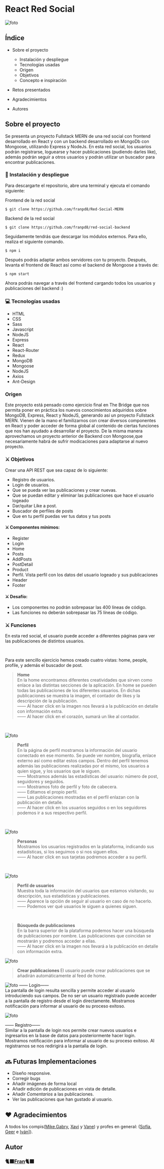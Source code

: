 #  React Red Social 
![foto](https://i.imgur.com/QnVIW1s.gif)
## Índice

* Sobre el proyecto
    * Instalación y despliegue
    * Tecnologías usadas
    * Origen
    * Objetivos
    * Concepto e inspiración

* Retos presentados

* Agradecimientos

* Autores

## Sobre el proyecto

Se presenta un proyecto Fullstack MERN de una red social con frontend desarrollado en React y con un backend desarrollado en MongoDb con Mongoose, utilizando Express y NodeJs.  En esta red social, los usuarios podrán registrarse, loguearse y hacer publicaciones (pudiendo darles like), además podrán seguir a otros usuarios y podrán utilizar un buscador para encontrar publicaciones. 

### 💫 Instalación y despliegue

Para descargarte el repositorio, abre una terminal y ejecuta el comando siguiente:

Frontend de la red social 
```
$ git clone https://github.com/franpd8/Red-Social-MERN
```
Backend de la red social
```
$ git clone https://github.com/franpd8/red-social-backend
```

 Seguidamente tendrás que descargar los módulos externos. Para ello, realiza el siguiente comando.

```
$ npm i
```

Después podrás adaptar ambos servidores con tu proyecto. Después, levanta el frontend de React así como el backend de Mongoose a través de:

```
$ npm start
```

Ahora podrás navegar a través del frontend cargando todos los usuarios y publicaciones del backend :) 

### 💻 Tecnologías usadas

* HTML
* CSS
* Sass
* Javascript
* NodeJS
* Express
* React
* React-Router
* Redux
* MongoDB
* Mongoose
* NodeJS 
* Axios 
* Ant-Design 

### Origen

Este proyecto está pensado como ejercicio final en The Bridge que nos permita poner en práctica los nuevos conocimientos adquiridos sobre MongoDB, Express, React y NodeJS, generando así un proyecto Fullstack MERN.  Vienen de la mano el familizarnos con crear diversos componentes en React y poder acceder de forma global al contenido de ciertas funciones que nos han ayudado a desarrollar el proyecto.  De la misma manera aprovechamos un proyecto anterior de Backend con Mongoose,que necesariamente habrá de sufrir modicaciones para adaptarse al nuevo proyecto. 

### ⚔️ Objetivos

Crear una API REST que sea capaz de lo siguiente:
* Registro de usuarios.
* Login de usuarios.
* Que se pueda ver las publicaciones y crear nuevas.
* Que se puedan editar y eliminar las publicaciones que hace el usuario logeado
* Dar/quitar Like a post.
* Buscador de perfiles de posts
* Que en tu perfil puedas ver tus datos y tus posts


#### ⚔️ Componentes mínimos:
* Register
* Login
* Home
* Posts
* AddPosts
* PostDetail
* Product
* Perfil. Vista perfil con los datos del usuario logeado y sus publicaciones
* Header
* Footer

#### ⚔️ Desafío:
* Los componentes no podrán sobrepasar las 400 líneas de código.
* Las funciones no deberán sobrepasar las 75 líneas de código.

### ⚔️ Funciones


En esta red social, el usuario puede acceder a diferentes páginas para ver las publicaciones de distintos usuarios. 

<br>

Para este sencillo ejercicio hemos creado cuatro vistas: home, people, profile, y además el buscador de post.
<br>



> <b>Home</b> <br/>
En la home encontramos diferentes creatividades que sirven como enlace a las distintas secciones de la aplicación. En home se pueden todas las publicaciones de los diferentes usuarios. En dichas publicaciones se muestra la imagen, el contador de likes y la descripción de la publicación.  <br> —— Al hacer click en la imagen nos llevará a la publicación en detalle con información extra.  <br> —— Al hacer click en el corazón, sumará un like al contador. 

<br>

![foto](https://imgur.com/B0C153g.gif)


><b>Perfil</b>
<br> En la página de perfil mostramos la información del usuario conectado en ese momento. Se puede ver nombre, biografía, enlace externo así como editar estos campos. Dentro del perfil tenemos además las publicaciones realizadas por el mismo, los usuarios a quien sigue, y los usuarios que le siguen.
<br> —— Mostramos además las estadísticas del usuario: número de post, seguidores y seguidos.
<br> —— Mostramos foto de perfil y foto de cabecera.
<br> —— Editamos el propio perfil.
<br> —— Las publicaciones mostradas en el perfil enlazan con la publicación en detalle.
<br> —— Al hacer click en los usuarios seguidos o en los seguidores podemos ir a sus respectivo perfil.

<br>

![foto](https://imgur.com/VgPYCTD.gif)

><b>Personas</b><br> Mostramos los usuarios registrados en la plataforma, indicando sus estadísticas, si los seguimos o si nos siguen ellos. 
<br> —— Al hacer click en sus tarjetas podremos acceder a su perfil.

<br>

![foto](https://i.imgur.com/VgPYCTD.gif)

><b>Perfil de usuarios</b><br>
Muestra toda la información del usuarios que estamos visitando, su descripción, sus estadísticas y publicaciones.  <br> —— Aparece la opción de seguir al usuario en caso de no hacerlo. 
<br> —— Podemos ver qué usuarios le siguen a quienes siguen. 

<br>

><b>Búsqueda de publicaciones</b>
<br> En la barra superior de la plataforma podemos hacer una búsqueda de publicaciones por nombre. Las publicaciones que coincidan se mostrarán y podremos acceder a ellas. 
<br>—— Al hacer click en la imagen nos llevará a la publicación en detalle con información extra.

![foto](https://imgur.com/Dwlw2ky.gif)
><b>Crear publicaciones </b>
El usuario puede crear publicaciones que se añadirán automáticamente al feed de home. 




![foto](https://i.imgur.com/cyPZ5Sf.png)
—— Login——<br>
La pantalla de login resulta sencilla y permite acceder al usuario introduciendo sus campos. De no ser un usuario registrado puede acceder a la pantalla de registro desde el login directamente. Mostramos notificación para informar al usuario de su proceso exitoso.

![foto](https://i.imgur.com/OXgoweF.png)

—— Registro——<br>
Similar a la pantalla de login nos permite crear nuevos usuarios e ingresarlos en la base de datos para posteriormente hacer login. Mostramos notificación para informar al usuario de su proceso exitoso. Al registrarnos se nos redirigirá a la pantalla de login. 



## 🔜 Futuras Implementaciones

* Diseño responsive. 
* Corregir bugs 
* Añadir imágenes de forma local
* Añadir edición de publicaciones en vista de detalle.
* Añadir <i>Comentarios</i> a las publicaciones.
* Ver las publicaciones que han gustado al usuario.

##  ♥️ Agradecimientos

A todos los compis([Mike](https://github.com/MrSetOne),[Gabry](https://github.com/Gabo-Tech), [Xavi](https://github.com/xavi-mat) y [Vane](https://github.com/vaneebg/)) y profes en general: ([Sofía](https://github.com/SofiaPinilla), [Geer](https://github.com/GeerDev) e [Iván](https://github.com/ivanpuebla10)]).


## Autor

### 🐈‍⬛[Fran](https://github.com/franpd8)🐈‍⬛

